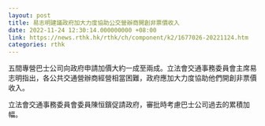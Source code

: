```yaml
---
layout: post
title: 易志明建議政府加大力度協助公交營辦商開創非票價收入
date: 2022-11-24 12:30:14.000000000 +08:00
link: https://news.rthk.hk/rthk/ch/component/k2/1677026-20221124.htm
categories: rthk
---
```


五間專營巴士公司向政府申請加價大約一成至兩成。立法會交通事務委員會主席易志明指出，各公共交通營辦商經營相當困難，政府應加大力度協助他們開創非票價收入。

立法會交通事務委員會委員陳恒鑌促請政府，審批時考慮巴士公司過去的累積加幅。
